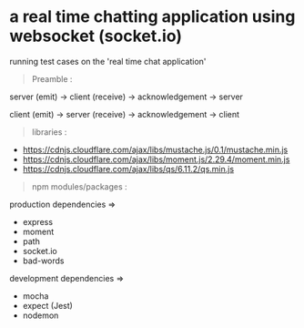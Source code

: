 # a real time chatting application using websocket (socket.io)
running test cases on the 'real time chat application'

> Preamble :

server (emit) -> client (receive) -> acknowledgement -> server

client (emit) -> server (receive) -> acknowledgement -> client

> libraries :
- https://cdnjs.cloudflare.com/ajax/libs/mustache.js/0.1/mustache.min.js
- https://cdnjs.cloudflare.com/ajax/libs/moment.js/2.29.4/moment.min.js
- https://cdnjs.cloudflare.com/ajax/libs/qs/6.11.2/qs.min.js

> npm modules/packages :

production dependencies =>
- express
- moment
- path
- socket.io
- bad-words

development dependencies =>
- mocha
- expect (Jest)
- nodemon
